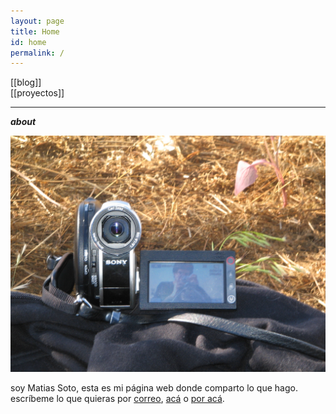 ```yaml
---
layout: page
title: Home
id: home
permalink: /
---
```

<!-- <strong>recientes</strong>

<ul>
  {% assign recent_notes = site.notes | sort: "last_modified_at_timestamp" | reverse %}
  {% for note in recent_notes limit: 5 %}
    <li>
      {{ note.last_modified_at | date: "%Y-%m-%d" }} — <a class="internal-link" href="{{ note.url }}">{{ note.title }}</a>
    </li>
  {% endfor %}
</ul>
 -->
 
[[blog]]  
[[proyectos]]  

--- 

***about***  

![](IMG_2702-Edit-Edit.jpg)

soy Matias Soto, esta es mi página web donde comparto lo que hago.  
escríbeme lo que quieras por [correo](mailto:matiasandres.soto@gmail.com), [acá](https://www.instagram.com/m4507o/) o [por acá](https://www.instagram.com/armisticio/).

<style>
  .wrapper {
    max-width: 46em;
  }
</style>